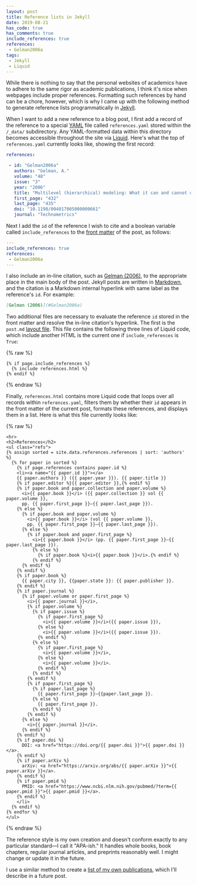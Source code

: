 ```yaml
---
layout: post
title: Reference lists in Jekyll
date: 2019-08-21
has_code: true
has_comments: true
include_references: true
references:
 - Gelman2006a
tags:
 - Jekyll
 - Liquid
---
```


While there is nothing to say that the personal websites of academics have to adhere to
the same rigor as academic publications, I think it's nice when webpages include proper
references. Formatting such references by hand can be a chore, however, which is why I
came up with the following method to generate reference lists programmatically in
[Jekyll](https://jekyllrb.com/).

When I want to add a new reference to a blog post, I first add a record of the reference
to a special [YAML](https://yaml.org/) file called `references.yaml` stored within the
`/_data/` subdirectory. Any YAML-formatted data within this directory becomes accessible
throughout the site via [Liquid](https://shopify.github.io/liquid/). Here's what the top
of `references.yaml` currently looks like, showing the first record:

```yaml
references:

 - id: "Gelman2006a"
   authors: "Gelman, A."
   volume: "48"
   issue: "3"
   year: "2006"
   title: "Multilevel (hierarchical) modeling: What it can and cannot do."
   first_page: "432"
   last_page: "435"
   doi: "10.1198/004017005000000661"
   journal: "Technometrics"
```

Next I add the `id` of the reference I wish to cite and a boolean variable called
`include_references` to the [front matter](https://jekyllrb.com/docs/front-matter/) of the
post, as follows:

```yaml
---
include_references: true
references:
 - Gelman2006a
---
```

I also include an in-line citation, such as [Gelman (2006)](#Gelman2006a), to the
appropriate place in the main body of the post. Jekyll posts are written in 
[Markdown](https://daringfireball.net/projects/markdown/), and the citation is a Markdown
internal hyperlink with same label as the reference's `id`. For example:

```markdown
[Gelman (2006)](#Gelman2006a)
```

Two additional files are necessary to evaluate the reference `id` stored in the front
matter and resolve the in-line citation's hyperlink. The first is the `post.md`
[layout file](https://jekyllrb.com/docs/layouts/). This file contains the following three
lines of Liquid code, which include another HTML is the current one if
`include_references` is `True`:

{% raw %}
```liquid
{% if page.include_references %}
  {% include references.html %}
{% endif %}
```
{% endraw %}

Finally, `references.html` contains more Liquid code that loops over all records within
`references.yaml`, filters them by whether their `id` appears in the front matter of the
current post, formats these references, and displays them in a list. Here is what this
file currently looks like:

{% raw %}
```liquid
<hr>
<h2>References</h2>
<ul class="refs">
{% assign sorted = site.data.references.references | sort: 'authors' %}
  {% for paper in sorted %}
    {% if page.references contains paper.id %}
    <li><a name="{{ paper.id }}"></a>
    {{ paper.authors }} ({{ paper.year }}). {{ paper.title }}
    {% if paper.editor %}{{ paper.editor }},{% endif %}
    {% if paper.book and paper.collection and paper.volume %}
      <i>{{ paper.book }}</i> ({{ paper.collection }} vol {{ paper.volume }},
      pp. {{ paper.first_page }}–{{ paper.last_page }}).
    {% else %}
      {% if paper.book and paper.volume %}
        <i>{{ paper.book }}</i> (vol {{ paper.volume }},
        pp. {{ paper.first_page }}–{{ paper.last_page }}).
      {% else %}
        {% if paper.book and paper.first_page %}
          <i>{{ paper.book }}</i> (pp. {{ paper.first_page }}–{{ paper.last_page }}).
          {% else %}
            {% if paper.book %}<i>{{ paper.book }}</i>.{% endif %}
          {% endif %}   
      {% endif %}
    {% endif %}
    {% if paper.book %}
      {{ paper.city }}, {{paper.state }}: {{ paper.publisher }}.
    {% endif %}
    {% if paper.journal %}
      {% if paper.volume or paper.first_page %}
        <i>{{ paper.journal }}</i>,
        {% if paper.volume %}
          {% if paper.issue %}
            {% if paper.first_page %}
              <i>{{ paper.volume }}</i>({{ paper.issue }}),
            {% else %}
              <i>{{ paper.volume }}</i>({{ paper.issue }}).
            {% endif %}
          {% else %}
            {% if paper.first_page %}
              <i>{{ paper.volume }}</i>,
            {% else %}
              <i>{{ paper.volume }}</i>.
            {% endif %}
          {% endif %}
        {% endif %}
        {% if paper.first_page %}
          {% if paper.last_page %}
            {{ paper.first_page }}–{{paper.last_page }}.   
          {% else %}
            {{ paper.first_page }}.
          {% endif %}
        {% endif %}
      {% else %}
        <i>{{ paper.journal }}</i>.
      {% endif %}
    {% endif %}
    {% if paper.doi %}
      DOI: <a href="https://doi.org/{{ paper.doi }}">{{ paper.doi }}</a>.
    {% endif %}
    {% if paper.arXiv %}
      arXiv: <a href="https://arxiv.org/abs/{{ paper.arXiv }}">{{ paper.arXiv }}</a>.
    {% endif %}
    {% if paper.pmid %}
      PMID: <a href="https://www.ncbi.nlm.nih.gov/pubmed/?term={{ paper.pmid }}">{{ paper.pmid }}</a>.
    {% endif %}
    </li>
  {% endif %}  
{% endfor %}
</ul>
```
{% endraw %}

The reference style is my own creation and doesn't conform exactly to any particular
standard—I call it "APA-ish." It handles whole books, book chapters, regular journal
articles, and preprints reasonably well. I might change or update it in the future.

I use a similar method to create a [list of my own publications](/publications), which I'll
describe in a future post.